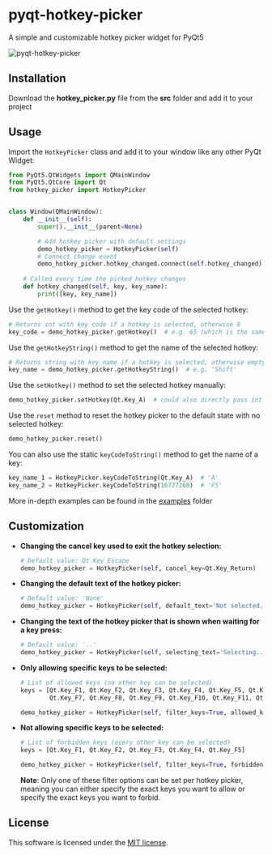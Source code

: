 # pyqt-hotkey-picker
A simple and customizable hotkey picker widget for PyQt5

![pyqt-hotkey-picker](https://github.com/niklashenning/pyqt-hotkey-picker/assets/58544929/4b5104ed-0848-4346-a81c-f61bdd40dde0)

## Installation
Download the **hotkey_picker.py** file from the **src** folder and add it to your project

## Usage
Import the `HotkeyPicker` class and add it to your window like any other PyQt Widget:
```python
from PyQt5.QtWidgets import QMainWindow
from PyQt5.QtCore import Qt
from hotkey_picker import HotkeyPicker


class Window(QMainWindow):
    def __init__(self):
        super().__init__(parent=None)

        # Add hotkey picker with default settings
        demo_hotkey_picker = HotkeyPicker(self)
        # Connect change event
        demo_hotkey_picker.hotkey_changed.connect(self.hotkey_changed)
    
    # Called every time the picked hotkey changes
    def hotkey_changed(self, key, key_name):
        print([key, key_name])
```
Use the `getHotkey()` method to get the key code of the selected hotkey:

```python
# Returns int with key code if a hotkey is selected, otherwise 0
key_code = demo_hotkey_picker.getHotkey()  # e.g. 65 (which is the same as Qt.Key_A)
```

Use the `getHotkeyString()` method to get the name of the selected hotkey:

```python
# Returns string with key name if a hotkey is selected, otherwise empty string
key_name = demo_hotkey_picker.getHotkeyString()  # e.g. 'Shift'
```

Use the `setHotkey()` method to set the selected hotkey manually:

```python
demo_hotkey_picker.setHotkey(Qt.Key_A)  # could also directly pass int (e.g. 65)
```

Use the `reset` method to reset the hotkey picker to the default state with no selected hotkey:
```python
demo_hotkey_picker.reset()
```

You can also use the static `keyCodeToString()` method to get the name of a key:

```python
key_name_1 = HotkeyPicker.keyCodeToString(Qt.Key_A)  # 'A'
key_name_2 = HotkeyPicker.keyCodeToString(16777268)  # 'F5'
```

More in-depth examples can be found in the [examples](examples) folder

## Customization
* **Changing the cancel key used to exit the hotkey selection:**

  ```python
  # Default value: Qt.Key_Escape
  demo_hotkey_picker = HotkeyPicker(self, cancel_key=Qt.Key_Return)
  ```
  
* **Changing the default text of the hotkey picker:**

   ```python
   # Default value: 'None' 
   demo_hotkey_picker = HotkeyPicker(self, default_text='Not selected..')
   ```
  
* **Changing the text of the hotkey picker that is shown when waiting for a key press:**

   ```python
   # Default value: '..'
   demo_hotkey_picker = HotkeyPicker(self, selecting_text='Selecting..')
   ```

* **Only allowing specific keys to be selected:**

   ```python
   # List of allowed keys (no other key can be selected)
   keys = [Qt.Key_F1, Qt.Key_F2, Qt.Key_F3, Qt.Key_F4, Qt.Key_F5, Qt.Key_F6,
           Qt.Key_F7, Qt.Key_F8, Qt.Key_F9, Qt.Key_F10, Qt.Key_F11, Qt.Key_F12]
  
   demo_hotkey_picker = HotkeyPicker(self, filter_keys=True, allowed_keys=keys)
   ```

* **Not allowing specific keys to be selected:**

   ```python
   # List of forbidden keys (every other key can be selected)
   keys = [Qt.Key_F1, Qt.Key_F2, Qt.Key_F3, Qt.Key_F4, Qt.Key_F5]
  
   demo_hotkey_picker = HotkeyPicker(self, filter_keys=True, forbidden_keys=keys)
   ```
  **Note**: Only one of these filter options can be set per hotkey picker, meaning you can either specify the exact keys you want to allow or specify the exact keys you want to forbid.

## License
This software is licensed under the [MIT license](LICENSE).

